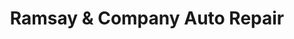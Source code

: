 ---
title: "Ramsay & Company Auto Repair"
url: /detroit/ramsay-and-company-auto-repair/
shop: car repair
---